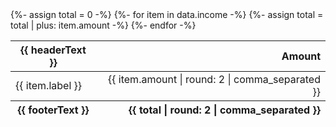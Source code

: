 <table>
<thead>
<tr>
<th>{{ headerText }}</th>
<th style="text-align:right">Amount</th>
</tr>
</thead>
<tbody>
{%- assign total = 0 -%}
{%- for item in data.income -%}
<tr>
  <td>{{ item.label }}</td>
  <td style="text-align:right">{{ item.amount | round: 2 | comma_separated }}</td>
  {%- assign total = total | plus: item.amount -%}
</tr>
{%- endfor -%}
<tfoot>
<tr>
  <th>{{ footerText }}</th>
  <th style="text-align:right">{{ total | round: 2 | comma_separated }}</th>
</tr>
</tfoot>
</tbody>
</table>